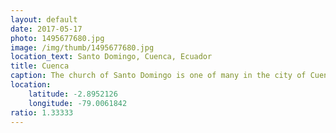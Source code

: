```yaml
---
layout: default
date: 2017-05-17
photo: 1495677680.jpg
image: /img/thumb/1495677680.jpg
location_text: Santo Domingo, Cuenca, Ecuador
title: Cuenca
caption: The church of Santo Domingo is one of many in the city of Cuenca. For local people this city is the most beautiful in the country. It might be as it still has a lot of colonial influence and architecture in its structure and architecture.
location:
    latitude: -2.8952126
    longitude: -79.0061842
ratio: 1.33333
---
```

